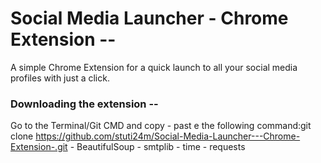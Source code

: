 # Social Media Launcher - Chrome Extension --
A simple Chrome Extension for a quick launch to all your social media profiles with just a click.

### Downloading the extension --
Go to the Terminal/Git CMD and copy - past e the following command:git clone https://github.com/stuti24m/Social-Media-Launcher---Chrome-Extension-.git
    - BeautifulSoup
    - smtplib
    - time 
    - requests 
